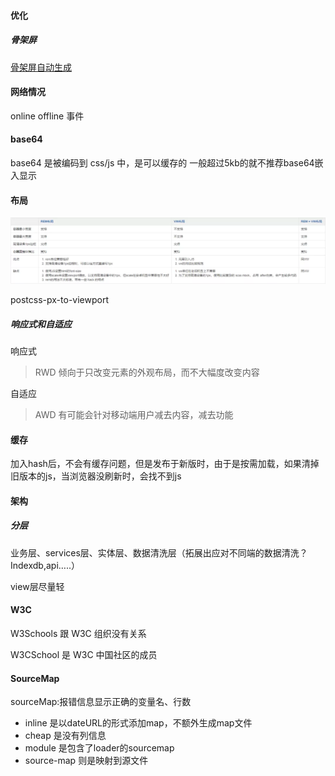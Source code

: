 #### 优化

##### 骨架屏

[骨架屏自动生成](https://mp.weixin.qq.com/s/4DAlmuMzyNjDKvaoOU1GoA)



#### 网络情况

online  offline 事件


#### base64
base64 是被编码到 css/js 中，是可以缓存的
一般超过5kb的就不推荐base64嵌入显示



#### 布局

![REM +  *SıpxjZIŞ  Z scss mixin , ](../../../Note.assets/clip_image001.png)

postcss-px-to-viewport

##### 响应式和自适应
响应式	
> RWD 倾向于只改变元素的外观布局，而不大幅度改变内容

自适应	
> AWD 有可能会针对移动端用户减去内容，减去功能


#### 缓存
加入hash后，不会有缓存问题，但是发布于新版时，由于是按需加载，如果清掉旧版本的js，当浏览器没刷新时，会找不到js





#### 架构

##### 分层

业务层、services层、实体层、数据清洗层（拓展出应对不同端的数据清洗？Indexdb,api…..）

view层尽量轻



#### W3C

W3Schools 跟 W3C 组织没有关系

W3CSchool 是 W3C 中国社区的成员



#### SourceMap

sourceMap:报错信息显示正确的变量名、行数

- inline 是以dateURL的形式添加map，不额外生成map文件
- cheap     是没有列信息
- module 是包含了loader的sourcemap
- source-map     则是映射到源文件

